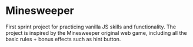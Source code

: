 # Minesweeper
First sprint project for practicing vanilla JS skills and functionality.
The project is inspired by the Minesweeper original web game, including all the basic rules + bonus effects such as hint button.

